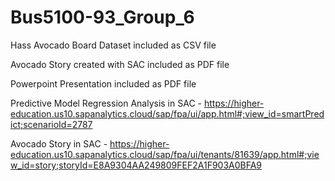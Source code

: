 # Bus5100-93_Group_6

Hass Avocado Board Dataset included as CSV file

Avocado Story created with SAC included as PDF file

Powerpoint Presentation included as PDF file 

Predictive Model Regression Analysis in SAC - https://higher-education.us10.sapanalytics.cloud/sap/fpa/ui/app.html#;view_id=smartPredict;scenarioId=2787

Avocado Story in SAC - https://higher-education.us10.sapanalytics.cloud/sap/fpa/ui/tenants/81639/app.html#;view_id=story;storyId=E8A9304AA249809FEF2A1F903A0BFA9
